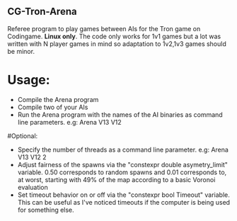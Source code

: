 ## CG-Tron-Arena
Referee program to play games between AIs for the Tron game on Codingame. **Linux only**.
The code only works for 1v1 games but a lot was written with N player games in mind so adaptation to 1v2,1v3 games should be minor.

# Usage:
* Compile the Arena program
* Compile two of your AIs
* Run the Arena program with the names of the AI binaries as command line parameters. e.g: Arena V13 V12

#Optional:
* Specify the number of threads as a command line parameter. e.g: Arena V13 V12 2
* Adjust fairness of the spawns via the "constexpr double asymetry_limit" variable. 0.50 corresponds to random spawns and 0.01 corresponds to, at worst, starting with 49% of the map according to a basic Voronoi evaluation
* Set timeout behavior on or off via the "constexpr bool Timeout" variable. This can be useful as I've noticed timeouts if the computer is being used for something else.


